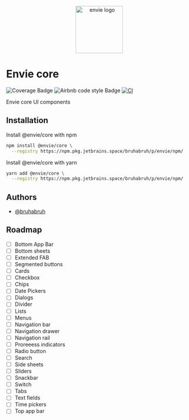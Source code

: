 <p align="center">
  <img
    width="128"
    heigth="128"
    src="https://avatars.githubusercontent.com/u/125233583?s=400&u=f8d580f183173a820b9f46a2554e18c46e4c6dd1&v=4"
    alt="envie logo"
  />
</p>

# Envie core

![Coverage Badge](https://img.shields.io/endpoint?url=https://gist.githubusercontent.com/BruhaBruh/96bdbce4d06b5692e89d42106c98eca9/raw/9a4b14d78b90a09ce33ebff01e49d5d98b7a1a06/envie-core.json)
![Airbnb code style Badge](https://img.shields.io/badge/code%20style-Airbnb-%23ff5a5f?logo=airbnb)
[![CI](https://github.com/envieapp/core/actions/workflows/ci.yml/badge.svg)](https://github.com/envieapp/core/actions/workflows/ci.yml)

Envie core UI components

## Installation

Install @envie/core with npm

```bash
npm install @envie/core \
  --registry https://npm.pkg.jetbrains.space/bruhabruh/p/envie/npm/
```

Install @envie/core with yarn

```bash
yarn add @envie/core \
  --registry https://npm.pkg.jetbrains.space/bruhabruh/p/envie/npm/
```

## Authors

- [@bruhabruh](https://www.github.com/bruhabruh)

## Roadmap

- [ ] Bottom App Bar
- [ ] Bottom sheets
- [ ] Extended FAB
- [ ] Segmented buttons
- [ ] Cards
- [ ] Checkbox
- [ ] Chips
- [ ] Date Pickers
- [ ] Dialogs
- [ ] Divider
- [ ] Lists
- [ ] Menus
- [ ] Navigation bar
- [ ] Navigation drawer
- [ ] Navigation rail
- [ ] Proreeess indicators
- [ ] Radio button
- [ ] Search
- [ ] Side sheets
- [ ] Sliders
- [ ] Snackbar
- [ ] Switch
- [ ] Tabs
- [ ] Text fields
- [ ] Time pickers
- [ ] Top app bar